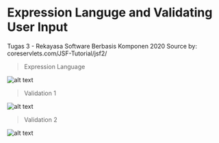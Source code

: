 # Expression Languge and Validating User Input
Tugas 3 - Rekayasa Software Berbasis Komponen 2020
Source by: coreservlets.com/JSF-Tutorial/jsf2/

> Expression Language

![alt text](https://raw.githubusercontent.com/rizqialfani01/Tugas3-JSF/master/screenshot/expression-language/01.png "Project Logo")

> Validation 1

![alt text](https://raw.githubusercontent.com/rizqialfani01/Tugas3-JSF/master/screenshot/validation-1/10.png "Project Logo")

> Validation 2

![alt text](https://raw.githubusercontent.com/rizqialfani01/Tugas3-JSF/master/screenshot/validation-2/29.png "Project Logo")